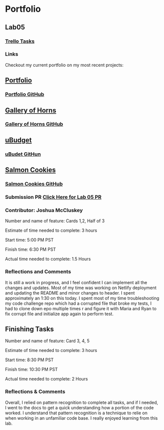 # Portfolio

## Lab05

### [Trello Tasks](https://trello.com/b/XbMWahg6/portfolio)

### Links

Checkout my current portfolio on my most recent projects:

## [Portfolio](https://portfolio-joshuamccluskey.netlify.app)

### [Portfolio GitHub](https://github.com/joshuamccluskey/portfolio)

## [Gallery of Horns](https://gallery-of-horns-joshuamccluskey.netlify.app/)

### [Gallery of Horns GitHub](https://github.com/joshuamccluskey/gallery-of-horns)

## [uBudget](ubugdetorg.github.io/ubudget-/)

### [uBudet GitHun](https://github.com/uBugdetOrg/uBudget-)

## [Salmon Cookies](joshuamccluskey.github.io/cookies-stand/)

### [Salmon Cookies GitHub](https://github.com/joshuamccluskey/cookies-stand)

### Submission PR [Click Here for Lab 05 PR](https://github.com/joshuamccluskey/portfolio/pull/2)

### Contributor: Joshua McCluskey

Number and name of feature: Cards 1,2, Half of 3

Estimate of time needed to complete: 3 hours

Start time: 5:00 PM PST

Finish time: 6:30 PM PST

Actual time needed to complete: 1.5 Hours

### Reflections and Comments

It is still a work in progress, and I feel confident I can implement all the changes and updates. Most of my time was working on Netlify deployment and updating the README and minor changes to header. I spent approximately an 1:30 on this today. I spent most of my time troubleshooting my code challenge repo which had a corrupted file that broke my tests, I had to clone down epo multiple times r and figure it with Maria and Ryan to fix corrupt file and initialize app again to perform test.

## Finishing Tasks

Number and name of feature: Card 3, 4, 5

Estimate of time needed to complete: 3 hours

Start time: 8:30 PM PST

Finish time: 10:30 PM PST

Actual time needed to complete: 2 Hours

### Reflections & Comments

Overall, I relied on pattern recognition to complete all tasks, and if I needed, I went to the docs to get a quick understanding how a portion of the code worked. I understand that pattern recognition is a technique to relie on when working in an unfamiliar code base. I really enjoyed learning from this lab.
